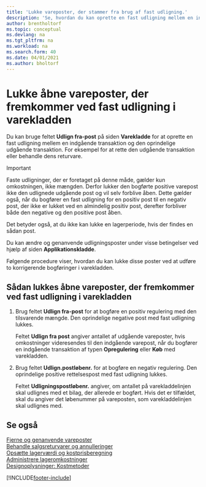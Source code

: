 ```yaml
---
title: 'Lukke vareposter, der stammer fra brug af fast udligning.'
description: 'Se, hvordan du kan oprette en fast udligning mellem en indgående transaktion og den oprindelige udgående transaktion i varekladden.'
author: brentholtorf
ms.topic: conceptual
ms.devlang: na
ms.tgt_pltfrm: na
ms.workload: na
ms.search.form: 40
ms.date: 04/01/2021
ms.author: bholtorf
---
```

# Lukke åbne vareposter, der fremkommer ved fast udligning i varekladden

Du kan bruge feltet **Udlign fra-post** på siden **Varekladde** for at oprette en fast udligning mellem en indgående transaktion og den oprindelige udgående transaktion. For eksempel for at rette den udgående transaktion eller behandle dens returvare.  

> [!IMPORTANT]  
> Faste udligninger, der er foretaget på denne måde, gælder kun omkostningen, ikke mængden. Derfor lukker den bogførte positive varepost ikke den udlignede udgående post og vil selv forblive åben. Dette gælder også, når du bogfører en fast udligning for en positiv post til en negativ post, der ikke er lukket ved en almindelig positiv post, derefter forbliver både den negative og den positive post åben.  
>
> Det betyder også, at du ikke kan lukke en lagerperiode, hvis der findes en sådan post.  

Du kan ændre og genanvende udligningsposter under visse betingelser ved hjælp af siden **Applikationskladde**.  

Følgende procedure viser, hvordan du kan lukke disse poster ved at udføre to korrigerende bogføringer i varekladden.  

## Sådan lukkes åbne vareposter, der fremkommer ved fast udligning i varekladden  

1. Brug feltet **Udlign fra-post** for at bogføre en positiv regulering med den tilsvarende mængde. Den oprindelige negative post med fast udligning lukkes.  

    Feltet **Udlign fra post** angiver antallet af udgående vareposter, hvis omkostninger videresendes til den indgående varepost, når du bogfører en indgående transaktion af typen **Opregulering** eller **Køb** med varekladden.  
2. Brug feltet **Udlign.postløbenr.** for at bogføre en negativ regulering. Den oprindelige positive rettelsespost med fast udligning lukkes.  

    Feltet **Udligningspostløbenr.** angiver, om antallet på varekladdelinjen skal udlignes med et bilag, der allerede er bogført. Hvis det er tilfældet, skal du angiver det løbenummer på vareposten, som varekladdelinjen skal udlignes med.

## Se også

[Fjerne og genanvende vareposter](finance-how-to-remove-and-reapply-item-entries.md)  
[Behandle salgsreturvarer og annulleringer](sales-how-process-sales-returns-cancellations.md)  
[Opsætte lagerværdi og kostprisberegning](finance-set-up-inventory-valuation-and-costing.md)  
[Administrere lageromkostninger](finance-manage-inventory-costs.md)  
[Designoplysninger: Kostmetoder](design-details-costing-methods.md)


[!INCLUDE[footer-include](includes/footer-banner.md)]
